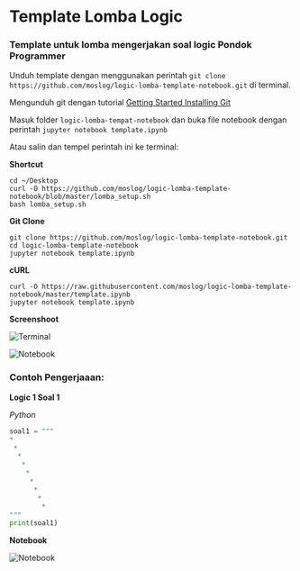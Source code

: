 # Template Lomba Logic
### Template untuk lomba mengerjakan soal logic Pondok Programmer

Unduh template dengan menggunakan perintah `git clone https://github.com/moslog/logic-lomba-template-notebook.git` di terminal.

Mengunduh git dengan tutorial [Getting Started Installing Git](https://git-scm.com/book/en/v2/Getting-Started-Installing-Git)

Masuk folder `logic-lomba-tempat-notebook` dan buka file notebook dengan perintah `jupyter notebook template.ipynb`

Atau salin dan tempel perintah ini ke terminal:

**Shortcut**
```shell
cd ~/Desktop
curl -O https://github.com/moslog/logic-lomba-template-notebook/blob/master/lomba_setup.sh
bash lomba_setup.sh
```

**Git Clone**
```
git clone https://github.com/moslog/logic-lomba-template-notebook.git
cd logic-lomba-template-notebook
jupyter notebook template.ipynb
```

**cURL**
```curl
curl -O https://raw.githubusercontent.com/moslog/logic-lomba-template-notebook/master/template.ipynb
jupyter notebook template.ipynb
```


**Screenshoot**

![Terminal](terminal.png)

![Notebook](jupyter-notebook.png)

### Contoh Pengerjaaan:

**Logic 1 Soal 1**

_Python_
   ```python
   soal1 = """
   *
    *
     *
      *
       *
        *
         *
          *
           *
   """
   print(soal1)
   ```
   
   **Notebook**
    
![Notebook](soal1logic1.png)
